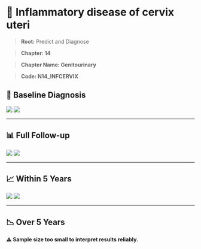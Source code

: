 # 🧬 Inflammatory disease of cervix uteri
    
> **Root:** Predict and Diagnose

> **Chapter: 14**

> **Chapter Name: Genitourinary**

> **Code: N14_INFCERVIX**

## 🧪 Baseline Diagnosis

<img src="/Predict/Figures/Baseline/IMP/N14_INFCERVIX.png" />

<CsvTableIMP src="/Predict/Data/Baseline/IMP/IMP_N14_INFCERVIX.csv" label="🔍 View full results" />

<img src="/Predict/Figures/Baseline/ROC/N14_INFCERVIX.png" />

<CsvTableROC src="/Predict/Data/Baseline/EVA/N14_INFCERVIX.csv" label="🔍 View full results" />

---

## 📊 Full Follow-up

<img src="/Predict/Figures/ALL/IMP/N14_INFCERVIX.png" />

<CsvTableIMP src="/Predict/Data/ALL/IMP/IMP_N14_INFCERVIX.csv" label="🔍 View full results" />

<img src="/Predict/Figures/ALL/ROC/N14_INFCERVIX.png" />

<CsvTableROC src="/Predict/Data/ALL/EVA/N14_INFCERVIX.csv" label="🔍 View full results" />

---

## 📈 Within 5 Years

<img src="/Predict/Figures/FYears/IMP/N14_INFCERVIX.png" />

<CsvTableIMP src="/Predict/Data/FYears/IMP/IMP_N14_INFCERVIX.csv" label="🔍 View full results" />

<img src="/Predict/Figures/FYears/ROC/N14_INFCERVIX.png" />

<CsvTableROC src="/Predict/Data/FYears/EVA/N14_INFCERVIX.csv" label="🔍 View full results" />

---

## 📉 Over 5 Years

**⚠️ Sample size too small to interpret results reliably.**
